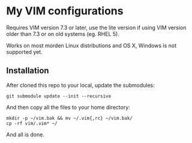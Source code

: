 # My VIM configurations

Requires VIM version 7.3 or later, use the lite version if using VIM version older than 7.3 or on old systems (eg. RHEL 5).

Works on most morden Linux distributions and OS X, Windows is not supported yet.

## Installation

After cloned this repo to your local, update the submodules:

    git submodule update --init --recursive

And then copy all the files to your home directory:

    mkdir -p ~/vim.bak && mv ~/.vim{,rc} ~/vim.bak/
    cp -rf vim/.vim* ~/

And all is done.
